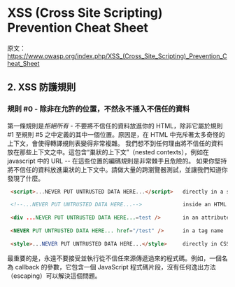 # XSS (Cross Site Scripting) Prevention Cheat Sheet

原文：https://www.owasp.org/index.php/XSS_(Cross_Site_Scripting)_Prevention_Cheat_Sheet

## 2. XSS 防護規則

### 規則 #0 - 除非在允許的位置，不然永不插入不信任的資料

第一條規則是*拒絕所有* - 不要將不信任的資料放進你的 HTML，除非它屬於規則 #1 至規則 #5 之中定義的其中一個位置。原因是，在 HTML 中充斥著太多奇怪的上下文，會使得轉譯規則表變得非常複雜。
我們想不到任何理由將不信任的資料放在那些上下文之中。這包含“巢狀的上下文”（nested contexts），例如在 javascript 中的 URL -- 在這些位置的編碼規則是非常棘手且危險的。
如果你堅持將不信任的資料放進巢狀的上下文中。請做大量的跨瀏覽器測試，並讓我們知道你發現了什麼。

```html
 <script>...NEVER PUT UNTRUSTED DATA HERE...</script>   directly in a script
 
 <!--...NEVER PUT UNTRUSTED DATA HERE...-->             inside an HTML comment
 
 <div ...NEVER PUT UNTRUSTED DATA HERE...=test />       in an attribute name
 
 <NEVER PUT UNTRUSTED DATA HERE... href="/test" />      in a tag name
 
 <style>...NEVER PUT UNTRUSTED DATA HERE...</style>     directly in CSS
```

最重要的是，永遠不要接受並執行從不信任來源傳遞過來的程式碼。例如，一個名為 callback 的參數，它包含一個 JavaScript 程式碼片段，沒有任何逸出方法（escaping）可以解決這個問題。

